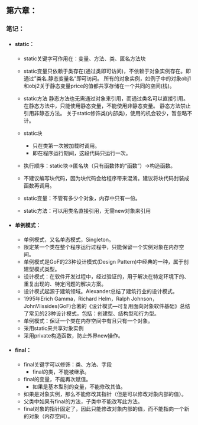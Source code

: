 ## 第六章：

### 笔记：

+ #### static：

  + static关键字可作用在：变量、方法、类、匿名方法块

  + static变量只依赖于类存在(通过类即可访问)，不依赖于对象实例存在。即通过”类名.静态变量名“即可访问。
    所有的对象实例，如例子中的对象obj1和obj2关于静态变量price的值都共享存储在一个共同的空间(栈)。

  + static方法
    静态方法也无需通过对象来引用，而通过类名可以直接引用。
    在静态方法中，只能使用静态变量，不能使用非静态变量。
    静态方法禁止引用非静态方法。
    关于static修饰类(内部类)，使用的机会较少，暂忽略不计。

  + static块

    + 只在类第一次被加载时调用。
    + 即在程序运行期间，这段代码只运行一次。

  + 执行顺序：static块->匿名块（只有函数体的“函数”）->构造函数。

  + 不建议编写块代码，因为块代码会给程序带来混淆。建议将块代码封装成函数再调用。

  + static变量：不管有多少个对象，内存中只有一份。

  + static方法：可以用类名直接引用，无需new对象来引用

    

+ #### 单例模式：

  + 单例模式，又名单态模式，Singleton。
  + 限定某一个类在整个程序运行过程中，只能保留一个实例对象在内存空间。
  + 单例模式是GoF的23种设计模式(Design Pattern)中经典的一种，属于创建型模式类型。
  + 设计模式：在软件开发过程中，经过验证的，用于解决在特定环境下的、重复出现的、特定问题的解决方案。
  + 设计模式起源于建筑领域。Alexander总结了建筑行业的设计模式。
  + 1995年Erich Gamma，Richard Helm，Ralph Johnson，JohnVlissides(GoF)合著的《设计模式—可复用面向对象软件基础》总结了常见的23种设计模式，包括：创建型、结构型和行为型。
  + 单例模式：保证一个类在内存空间中有且只有一个对象。
  + 采用static来共享对象实例
  + 采用private构造函数，防止外界new操作。



+ #### final：

  + final关键字可以修饰：类、方法、字段
    + final的类，不能被继承。
  + final的变量，不能再次赋值。
    + 如果是基本型别的变量，不能修改其值。
  + 如果是对象实例，那么不能修改其指针（但是可以修改对象内部的值）。
  + 父类中如果有final的方法，子类中不能改写此方法。
  + final对象的指针固定了，因此只能修改对象内部的值，而不能指向一个新的对象（内存空间）。